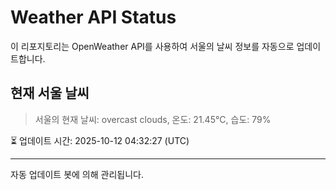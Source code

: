 
# Weather API Status

이 리포지토리는 OpenWeather API를 사용하여 서울의 날씨 정보를 자동으로 업데이트합니다.

## 현재 서울 날씨
> 서울의 현재 날씨: overcast clouds, 온도: 21.45°C, 습도: 79%

⏳ 업데이트 시간: 2025-10-12 04:32:27 (UTC)

---
자동 업데이트 봇에 의해 관리됩니다.
